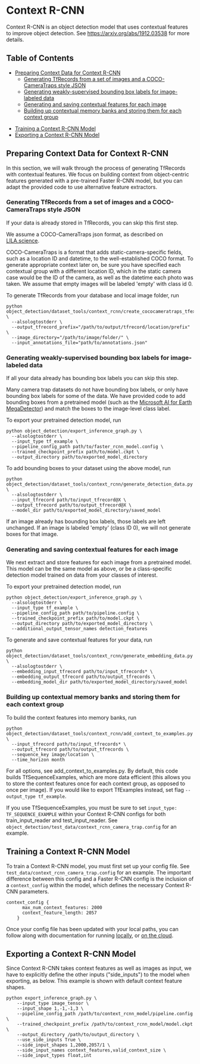 # Context R-CNN

Context R-CNN is an object detection model that uses contextual features to
improve object detection. See https://arxiv.org/abs/1912.03538 for more details.

## Table of Contents

*   [Preparing Context Data for Context R-CNN](#preparing-context-data-for-context-r-cnn)
    +   [Generating TfRecords from a set of images and a COCO-CameraTraps style
        JSON](#generating-tfrecords-from-a-set-of-images-and-a-coco-cameratraps-style-json)
    +   [Generating weakly-supervised bounding box labels for image-labeled data](#generating-weakly-supervised-bounding-box-labels-for-image-labeled-data)
    +   [Generating and saving contextual features for each image](#generating-and-saving-contextual-features-for-each-image)
    +   [Building up contextual memory banks and storing them for each context
        group](#building-up-contextual-memory-banks-and-storing-them-for-each-context-group)
-   [Training a Context R-CNN Model](#training-a-context-r-cnn-model)
-   [Exporting a Context R-CNN Model](#exporting-a-context-r-cnn-model)

## Preparing Context Data for Context R-CNN

In this section, we will walk through the process of generating TfRecords with
contextual features. We focus on building context from object-centric features
generated with a pre-trained Faster R-CNN model, but you can adapt the provided
code to use alternative feature extractors.

### Generating TfRecords from a set of images and a COCO-CameraTraps style JSON

If your data is already stored in TfRecords, you can skip this first step.

We assume a COCO-CameraTraps json format, as described on
[LILA.science](https://github.com/microsoft/CameraTraps/blob/master/data_management/README.md).

COCO-CameraTraps is a format that adds static-camera-specific fields, such as a
location ID and datetime, to the well-established COCO format. To generate
appropriate context later on, be sure you have specified each contextual group
with a different location ID, which in the static camera case would be the ID of
the camera, as well as the datetime each photo was taken. We assume that empty
images will be labeled 'empty' with class id 0.

To generate TfRecords from your database and local image folder, run

```
python object_detection/dataset_tools/context_rcnn/create_cococameratraps_tfexample_main.py \
  --alsologtostderr \
  --output_tfrecord_prefix="/path/to/output/tfrecord/location/prefix" \
  --image_directory="/path/to/image/folder/" \
  --input_annotations_file="path/to/annotations.json"
```

### Generating weakly-supervised bounding box labels for image-labeled data

If all your data already has bounding box labels you can skip this step.

Many camera trap datasets do not have bounding box labels, or only have bounding
box labels for some of the data. We have provided code to add bounding boxes
from a pretrained model (such as the
[Microsoft AI for Earth MegaDetector](https://github.com/microsoft/CameraTraps/blob/master/megadetector.md))
and match the boxes to the image-level class label.

To export your pretrained detection model, run

```
python object_detection/export_inference_graph.py \
  --alsologtostderr \
  --input_type tf_example \
  --pipeline_config_path path/to/faster_rcnn_model.config \
  --trained_checkpoint_prefix path/to/model.ckpt \
  --output_directory path/to/exported_model_directory
```

To add bounding boxes to your dataset using the above model, run

```
python object_detection/dataset_tools/context_rcnn/generate_detection_data.py \
  --alsologtostderr \
  --input_tfrecord path/to/input_tfrecord@X \
  --output_tfrecord path/to/output_tfrecord@X \
  --model_dir path/to/exported_model_directory/saved_model
```

If an image already has bounding box labels, those labels are left unchanged. If
an image is labeled 'empty' (class ID 0), we will not generate boxes for that
image.

### Generating and saving contextual features for each image

We next extract and store features for each image from a pretrained model. This
model can be the same model as above, or be a class-specific detection model
trained on data from your classes of interest.

To export your pretrained detection model, run

```
python object_detection/export_inference_graph.py \
  --alsologtostderr \
  --input_type tf_example \
  --pipeline_config_path path/to/pipeline.config \
  --trained_checkpoint_prefix path/to/model.ckpt \
  --output_directory path/to/exported_model_directory \
  --additional_output_tensor_names detection_features
```

To generate and save contextual features for your data, run

```
python object_detection/dataset_tools/context_rcnn/generate_embedding_data.py \
  --alsologtostderr \
  --embedding_input_tfrecord path/to/input_tfrecords* \
  --embedding_output_tfrecord path/to/output_tfrecords \
  --embedding_model_dir path/to/exported_model_directory/saved_model
```

### Building up contextual memory banks and storing them for each context group

To build the context features into memory banks, run

```
python object_detection/dataset_tools/context_rcnn/add_context_to_examples.py \
  --input_tfrecord path/to/input_tfrecords* \
  --output_tfrecord path/to/output_tfrecords \
  --sequence_key image/location \
  --time_horizon month
```

For all options, see add_context_to_examples.py. By default, this code builds
TfSequenceExamples, which are more data efficient (this allows you to store the
context features once for each context group, as opposed to once per image). If
you would like to export TfExamples instead, set flag `--output_type
tf_example`.

If you use TfSequenceExamples, you must be sure to set `input_type:
TF_SEQUENCE_EXAMPLE` within your Context R-CNN configs for both
train_input_reader and test_input_reader. See
`object_detection/test_data/context_rcnn_camera_trap.config`
for an example.

## Training a Context R-CNN Model

To train a Context R-CNN model, you must first set up your config file. See
`test_data/context_rcnn_camera_trap.config` for an example. The important
difference between this config and a Faster R-CNN config is the inclusion of a
`context_config` within the model, which defines the necessary Context R-CNN
parameters.

```
context_config {
      max_num_context_features: 2000
      context_feature_length: 2057
    }
```

Once your config file has been updated with your local paths, you can follow
along with documentation for running [locally](running_locally.md), or
[on the cloud](running_on_cloud.md).

## Exporting a Context R-CNN Model

Since Context R-CNN takes context features as well as images as input, we have
to explicitly define the other inputs ("side_inputs") to the model when
exporting, as below. This example is shown with default context feature shapes.

```
python export_inference_graph.py \
    --input_type image_tensor \
    --input_shape 1,-1,-1,3 \
    --pipeline_config_path /path/to/context_rcnn_model/pipeline.config \
    --trained_checkpoint_prefix /path/to/context_rcnn_model/model.ckpt \
    --output_directory /path/to/output_directory \
    --use_side_inputs True \
    --side_input_shapes 1,2000,2057/1 \
    --side_input_names context_features,valid_context_size \
    --side_input_types float,int

```
